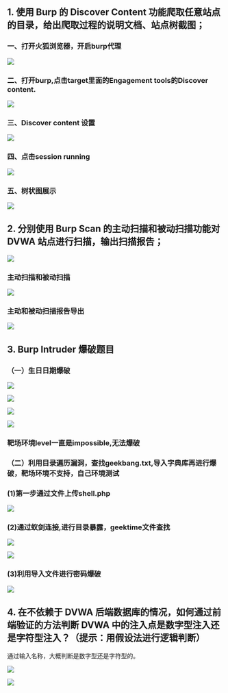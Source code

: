 ## 1. 使用 Burp 的 Discover Content 功能爬取任意站点的目录，给出爬取过程的说明文档、站点树截图；

### 一、打开火狐浏览器，开启burp代理

![](C:\Users\user\AppData\Roaming\marktext\images\2023-09-12-15-44-06-1694504622484_访问.jpg)

### 二、打开burp,点击target里面的Engagement tools的Discover content.

![](C:\Users\user\AppData\Roaming\marktext\images\2023-09-12-15-44-28-1694504622451_打开Discover%20content.jpg)

### 三、Discover content 设置

![](C:\Users\user\AppData\Roaming\marktext\images\2023-09-12-15-30-25-5542f66815b5b15df46c3c61be0aa78b.png)

### 四、点击session running

![](C:\Users\user\AppData\Roaming\marktext\images\2023-09-12-15-31-16-20acf3584ba15af8bc70ebb912100c4e.png)

### 五、树状图展示

![](C:\Users\user\AppData\Roaming\marktext\images\2023-09-12-15-31-49-e01a65afb2bb047bbf96c93bfcaa21ea.png)

## 2. 分别使用 Burp Scan 的主动扫描和被动扫描功能对 DVWA 站点进行扫描，输出扫描报告；

![](C:\Users\user\AppData\Roaming\marktext\images\2023-09-12-15-32-52-bc46b883ffa9980c8ebd83a3373fc38b.png)

### 主动扫描和被动扫描

![](C:\Users\user\AppData\Roaming\marktext\images\2023-09-12-15-44-46-1694504622467_扫描.jpg)

### 主动和被动扫描报告导出

![](C:\Users\user\AppData\Roaming\marktext\images\2023-09-12-15-34-03-51ce85ba65c3b29bb86f1c16277eaebc.png)

## 3. Burp Intruder 爆破题目

### （一）生日日期爆破

![](C:\Users\user\AppData\Roaming\marktext\images\2023-09-13-08-13-26-1694563991498_Intruder.jpg)

![](C:\Users\user\AppData\Roaming\marktext\images\2023-09-12-16-25-29-image.png)

![](C:\Users\user\AppData\Roaming\marktext\images\2023-09-13-08-12-16-1694563164510_709A4F23-6FAD-4233-A2E8-0398740BECFE.png)

![](C:\Users\user\AppData\Roaming\marktext\images\2023-09-13-08-12-30-1694563236533_FEDB721B-F19E-4123-BF72-4F2A4BC07971.png)

### 靶场环境level一直是impossible,无法爆破

### （二）利用目录遍历漏洞，查找geekbang.txt,导入字典库再进行爆破，靶场环境不支持，自己环境测试

### (1)第一步通过文件上传shell.php

![](C:\Users\user\AppData\Roaming\marktext\images\2023-09-13-09-35-30-1694568079684_A00486E9-7382-4ced-873D-80E8ADFF7E21.png)

### (2)通过蚁剑连接,进行目录暴露，geektime文件查找

![](C:\Users\user\AppData\Roaming\marktext\images\2023-09-13-09-36-16-1694568787825_00252056-1063-4490-B31D-7C8E47A1EAAC.png)

![](C:\Users\user\AppData\Roaming\marktext\images\2023-09-13-09-36-36-1694568856200_B556F48E-CBFA-4748-9BBE-CC9ABC8E836F.png)

### (3)利用导入文件进行密码爆破

![](C:\Users\user\AppData\Roaming\marktext\images\2023-09-13-09-49-18-1694569753424_EDF692AE-B0EA-4f34-9E99-098EBBFE4371.png)

## 4. 在不依赖于 DVWA 后端数据库的情况，如何通过前端验证的方法判断 DVWA 中的注入点是数字型注入还是字符型注入？（提示：用假设法进行逻辑判断）

通过输入名称，大概判断是数字型还是字符型的。

![](C:\Users\user\AppData\Roaming\marktext\images\2023-09-12-16-52-12-image.png)

![](C:\Users\user\AppData\Roaming\marktext\images\2023-09-12-16-37-24-1694507792635_46926257-A5C9-451e-8C6C-FB0BEB9211C5.png)
